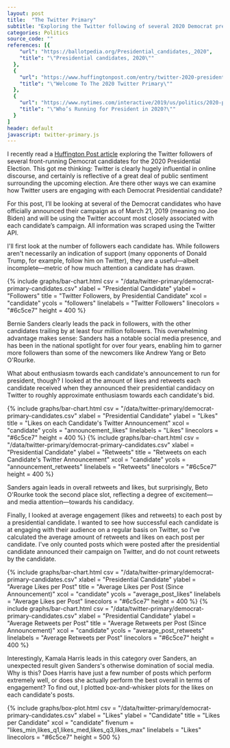 ```yaml
---
layout: post
title:  "The Twitter Primary"
subtitle: "Exploring the Twitter following of several 2020 Democrat presidential candidates."
categories: Politics
source_code: ""
references: [{
    "url": "https://ballotpedia.org/Presidential_candidates,_2020",
    "title": "\"Presidential candidates, 2020\""
  },  
  {
    "url": "https://www.huffingtonpost.com/entry/twitter-2020-presidential-candidates_us_5c377f48e4b0c469d76c168f",
    "title": "\"Welcome To The 2020 Twitter Primary\""
  },
  {
    "url": "https://www.nytimes.com/interactive/2019/us/politics/2020-presidential-candidates.html",
    "title": "\"Who’s Running for President in 2020?\""
  }
]
header: default
javascript: twitter-primary.js
---
```


I recently read a [Huffington Post article](https://www.huffingtonpost.com/entry/twitter-2020-presidential-candidates_us_5c377f48e4b0c469d76c168f) exploring the Twitter followers of several front-running Democrat candidates for the 2020 Presidential Election. This got me thinking: Twitter is clearly hugely influential in online discourse, and certainly is reflective of a great deal of public sentiment surrounding the upcoming election. Are there other ways we can examine how Twitter users are engaging with each Democrat Presidential candidate?

For this post, I’ll be looking at several of the Democrat candidates who have officially announced their campaign as of March 21, 2019 (meaning no Joe Biden) and will be using the Twitter account most closely associated with each candidate’s campaign. All information was scraped using the Twitter API.

I'll first look at the number of followers each candidate has. While followers aren't necessarily an indication of support (many opponents of Donald Trump, for example, follow him on Twitter), they are a useful—albeit incomplete—metric of how much attention a candidate has drawn.

{% include graphs/bar-chart.html csv = "/data/twitter-primary/democrat-primary-candidates.csv" xlabel = "Presidential Candidate" ylabel = "Followers" title = "Twitter Followers, by Presidential Candidate" xcol = "candidate" ycols = "followers" linelabels = "Twitter Followers" linecolors = "#6c5ce7" height = 400 %}

Bernie Sanders clearly leads the pack in followers, with the other candidates trailing by at least four million followers. This overwhelming advantage makes sense: Sanders has a notable social media presence, and has been in the national spotlight for over four years, enabling him to garner more followers than some of the newcomers like Andrew Yang or Beto O'Rourke.

What about enthusiasm towards each candidate's announcement to run for president, though? I looked at the amount of likes and retweets each candidate received when they announced their presidential candidacy on Twitter to roughly approximate enthusiasm towards each candidate's bid.

{% include graphs/bar-chart.html csv = "/data/twitter-primary/democrat-primary-candidates.csv" xlabel = "Presidential Candidate" ylabel = "Likes" title = "Likes on each Candidate's Twitter Announcement" xcol = "candidate" ycols = "announcement_likes" linelabels = "Likes" linecolors = "#6c5ce7" height = 400 %}
{% include graphs/bar-chart.html csv = "/data/twitter-primary/democrat-primary-candidates.csv" xlabel = "Presidential Candidate" ylabel = "Retweets" title = "Retweets on each Candidate's Twitter Announcement" xcol = "candidate" ycols = "announcement_retweets" linelabels = "Retweets" linecolors = "#6c5ce7" height = 400 %}

Sanders again leads in overall retweets and likes, but surprisingly, Beto O'Rourke took the second place slot, reflecting a degree of excitement—and media attention—towards his candidacy.

Finally, I looked at average engagement (likes and retweets) to each post by a presidential candidate. I wanted to see how successful each candidate is at engaging with their audience on a regular basis on Twitter, so I've calculated the average amount of retweets and likes on each post per candidate. I've only counted posts which were posted after the presidential candidate announced their campaign on Twitter, and do not count retweets by the candidate.

{% include graphs/bar-chart.html csv = "/data/twitter-primary/democrat-primary-candidates.csv" xlabel = "Presidential Candidate" ylabel = "Average Likes per Post" title = "Average Likes per Post (Since Announcement)" xcol = "candidate" ycols = "average_post_likes" linelabels = "Average Likes per Post" linecolors = "#6c5ce7" height = 400 %}
{% include graphs/bar-chart.html csv = "/data/twitter-primary/democrat-primary-candidates.csv" xlabel = "Presidential Candidate" ylabel = "Average Retweets per Post" title = "Average Retweets per Post (Since Announcement)" xcol = "candidate" ycols = "average_post_retweets" linelabels = "Average Retweets per Post" linecolors = "#6c5ce7" height = 400 %}

Interestingly, Kamala Harris leads in this category over Sanders, an unexpected result given Sanders's otherwise domination of social media. Why is this? Does Harris have just a few number of posts which perform extremely well, or does she actually perform the best overall in terms of engagement? To find out, I plotted box-and-whisker plots for the likes on each candidate's posts.

{% include graphs/box-plot.html csv = "/data/twitter-primary/democrat-primary-candidates.csv" xlabel = "Likes" ylabel = "Candidate" title = "Likes per Candidate" xcol = "candidate" fivenum = "likes_min,likes_q1,likes_med,likes_q3,likes_max" linelabels = "Likes" linecolors = "#6c5ce7" height = 500 %}
